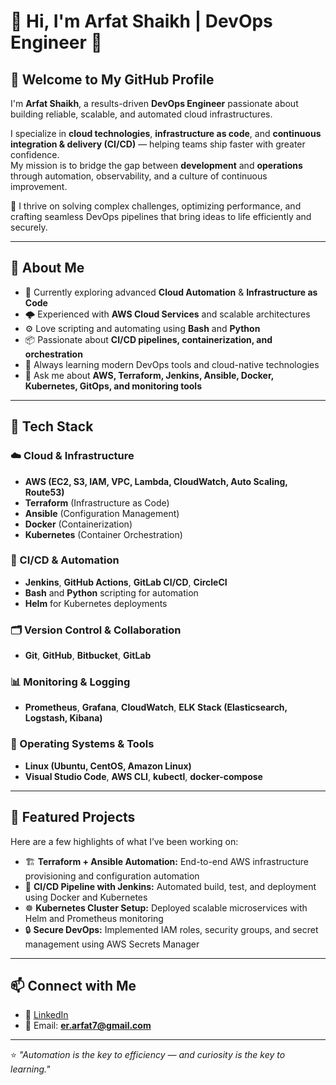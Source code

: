 # 👋 Hi, I'm Arfat Shaikh | DevOps Engineer 🚀  

## 👋 Welcome to My GitHub Profile  

I'm **Arfat Shaikh**, a results-driven **DevOps Engineer** passionate about building reliable, scalable, and automated cloud infrastructures.  

I specialize in **cloud technologies**, **infrastructure as code**, and **continuous integration & delivery (CI/CD)** — helping teams ship faster with greater confidence.  
My mission is to bridge the gap between **development** and **operations** through automation, observability, and a culture of continuous improvement.  

🚀 I thrive on solving complex challenges, optimizing performance, and crafting seamless DevOps pipelines that bring ideas to life efficiently and securely.  


---

## 🧠 About Me  
- 🔭 Currently exploring advanced **Cloud Automation** & **Infrastructure as Code**  
- 🌩 Experienced with **AWS Cloud Services** and scalable architectures  
- ⚙️ Love scripting and automating using **Bash** and **Python**  
- 📦 Passionate about **CI/CD pipelines, containerization, and orchestration**  
- 🌱 Always learning modern DevOps tools and cloud-native technologies  
- 💬 Ask me about **AWS, Terraform, Jenkins, Ansible, Docker, Kubernetes, GitOps, and monitoring tools**  

---

## 🧰 Tech Stack

### ☁️ Cloud & Infrastructure
- **AWS (EC2, S3, IAM, VPC, Lambda, CloudWatch, Auto Scaling, Route53)**  
- **Terraform** (Infrastructure as Code)  
- **Ansible** (Configuration Management)  
- **Docker** (Containerization)  
- **Kubernetes** (Container Orchestration)

### 🔧 CI/CD & Automation
- **Jenkins**, **GitHub Actions**, **GitLab CI/CD**, **CircleCI**  
- **Bash** and **Python** scripting for automation  
- **Helm** for Kubernetes deployments  

### 🗂 Version Control & Collaboration
- **Git**, **GitHub**, **Bitbucket**, **GitLab**

### 📊 Monitoring & Logging
- **Prometheus**, **Grafana**, **CloudWatch**, **ELK Stack (Elasticsearch, Logstash, Kibana)**  

### 🧩 Operating Systems & Tools
- **Linux (Ubuntu, CentOS, Amazon Linux)**  
- **Visual Studio Code**, **AWS CLI**, **kubectl**, **docker-compose**

---

## 🚀 Featured Projects
Here are a few highlights of what I’ve been working on:
- 🏗️ **Terraform + Ansible Automation:** End-to-end AWS infrastructure provisioning and configuration automation  
- 🐳 **CI/CD Pipeline with Jenkins:** Automated build, test, and deployment using Docker and Kubernetes  
- ☸️ **Kubernetes Cluster Setup:** Deployed scalable microservices with Helm and Prometheus monitoring  
- 🔒 **Secure DevOps:** Implemented IAM roles, security groups, and secret management using AWS Secrets Manager  

---

## 📫 Connect with Me
- 💼 [LinkedIn](https://www.linkedin.com/in/en-arfatshaikh/)   
- 📧 Email: **er.arfat7@gmail.com**

---

⭐️ *"Automation is the key to efficiency — and curiosity is the key to learning."*  

